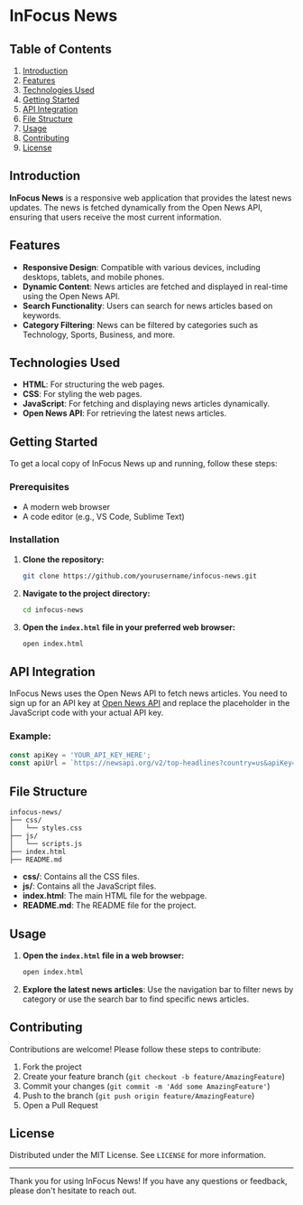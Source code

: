 # InFocus News 

## Table of Contents
1. [Introduction](#introduction)
2. [Features](#features)
3. [Technologies Used](#technologies-used)
4. [Getting Started](#getting-started)
5. [API Integration](#api-integration)
6. [File Structure](#file-structure)
7. [Usage](#usage)
8. [Contributing](#contributing)
9. [License](#license)

## Introduction
**InFocus News** is a responsive web application that provides the latest news updates. The news is fetched dynamically from the Open News API, ensuring that users receive the most current information.

## Features
- **Responsive Design**: Compatible with various devices, including desktops, tablets, and mobile phones.
- **Dynamic Content**: News articles are fetched and displayed in real-time using the Open News API.
- **Search Functionality**: Users can search for news articles based on keywords.
- **Category Filtering**: News can be filtered by categories such as Technology, Sports, Business, and more.

## Technologies Used
- **HTML**: For structuring the web pages.
- **CSS**: For styling the web pages.
- **JavaScript**: For fetching and displaying news articles dynamically.
- **Open News API**: For retrieving the latest news articles.

## Getting Started
To get a local copy of InFocus News up and running, follow these steps:

### Prerequisites
- A modern web browser
- A code editor (e.g., VS Code, Sublime Text)

### Installation
1. **Clone the repository:**
   ```sh
   git clone https://github.com/yourusername/infocus-news.git
   ```
2. **Navigate to the project directory:**
   ```sh
   cd infocus-news
   ```
3. **Open the `index.html` file in your preferred web browser:**
   ```sh
   open index.html
   ```

## API Integration
InFocus News uses the Open News API to fetch news articles. You need to sign up for an API key at [Open News API](https://newsapi.org/) and replace the placeholder in the JavaScript code with your actual API key.

### Example:
```javascript
const apiKey = 'YOUR_API_KEY_HERE';
const apiUrl = `https://newsapi.org/v2/top-headlines?country=us&apiKey=${apiKey}`;
```

## File Structure
```
infocus-news/
├── css/
│   └── styles.css
├── js/
│   └── scripts.js
├── index.html
├── README.md
```

- **css/**: Contains all the CSS files.
- **js/**: Contains all the JavaScript files.
- **index.html**: The main HTML file for the webpage.
- **README.md**: The README file for the project.

## Usage
1. **Open the `index.html` file in a web browser:**
   ```sh
   open index.html
   ```
2. **Explore the latest news articles**: Use the navigation bar to filter news by category or use the search bar to find specific news articles.

## Contributing
Contributions are welcome! Please follow these steps to contribute:

1. Fork the project
2. Create your feature branch (`git checkout -b feature/AmazingFeature`)
3. Commit your changes (`git commit -m 'Add some AmazingFeature'`)
4. Push to the branch (`git push origin feature/AmazingFeature`)
5. Open a Pull Request

## License
Distributed under the MIT License. See `LICENSE` for more information.

---

Thank you for using InFocus News! If you have any questions or feedback, please don't hesitate to reach out.

